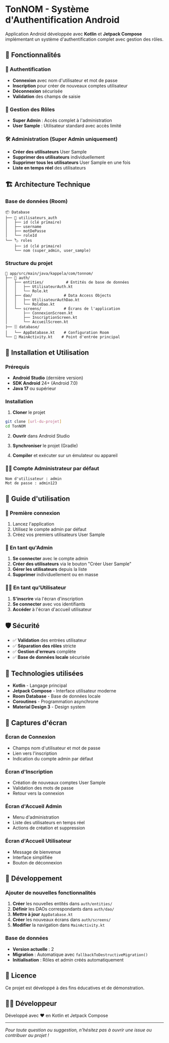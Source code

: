 # TonNOM - Système d'Authentification Android

Application Android développée avec **Kotlin** et **Jetpack Compose** implémentant un système d'authentification complet avec gestion des rôles.

## 📱 Fonctionnalités

### 🔐 Authentification
- **Connexion** avec nom d'utilisateur et mot de passe
- **Inscription** pour créer de nouveaux comptes utilisateur
- **Déconnexion** sécurisée
- **Validation** des champs de saisie

### 👥 Gestion des Rôles
- **Super Admin** : Accès complet à l'administration
- **User Sample** : Utilisateur standard avec accès limité

### 🛠️ Administration (Super Admin uniquement)
- **Créer des utilisateurs** User Sample
- **Supprimer des utilisateurs** individuellement
- **Supprimer tous les utilisateurs** User Sample en une fois
- **Liste en temps réel** des utilisateurs

## 🏗️ Architecture Technique

### Base de données (Room)
```
📦 Database
├── 👤 utilisateurs_auth
│   ├── id (clé primaire)
│   ├── username
│   ├── motDePasse
│   └── roleId
└── 🏷️ roles
    ├── id (clé primaire)
    └── nom (super_admin, user_sample)
```

### Structure du projet
```
📁 app/src/main/java/kappela/com/tonnom/
├── 🔐 auth/
│   ├── entities/          # Entités de base de données
│   │   ├── UtilisateurAuth.kt
│   │   └── Role.kt
│   ├── dao/              # Data Access Objects
│   │   ├── UtilisateurAuthDao.kt
│   │   └── RoleDao.kt
│   └── screens/          # Écrans de l'application
│       ├── ConnexionScreen.kt
│       ├── InscriptionScreen.kt
│       └── AccueilScreen.kt
├── 🗄️ database/
│   └── AppDatabase.kt    # Configuration Room
└── 📱 MainActivity.kt    # Point d'entrée principal
```

## 🚀 Installation et Utilisation

### Prérequis
- **Android Studio** (dernière version)
- **SDK Android** 24+ (Android 7.0)
- **Java 17** ou supérieur

### Installation
1. **Cloner** le projet
```bash
git clone [url-du-projet]
cd TonNOM
```

2. **Ouvrir** dans Android Studio

3. **Synchroniser** le projet (Gradle)

4. **Compiler** et exécuter sur un émulateur ou appareil

### 👨‍💼 Compte Administrateur par défaut
```
Nom d'utilisateur : admin
Mot de passe : admin123
```

## 📖 Guide d'utilisation

### 🔑 Première connexion
1. Lancez l'application
2. Utilisez le compte admin par défaut
3. Créez vos premiers utilisateurs User Sample

### 👤 En tant qu'Admin
1. **Se connecter** avec le compte admin
2. **Créer des utilisateurs** via le bouton "Créer User Sample"
3. **Gérer les utilisateurs** depuis la liste
4. **Supprimer** individuellement ou en masse

### 👨‍💻 En tant qu'Utilisateur
1. **S'inscrire** via l'écran d'inscription
2. **Se connecter** avec vos identifiants
3. **Accéder** à l'écran d'accueil utilisateur

## 🛡️ Sécurité

- ✅ **Validation** des entrées utilisateur
- ✅ **Séparation des rôles** stricte
- ✅ **Gestion d'erreurs** complète
- ✅ **Base de données locale** sécurisée

## 🔧 Technologies utilisées

- **Kotlin** - Langage principal
- **Jetpack Compose** - Interface utilisateur moderne
- **Room Database** - Base de données locale
- **Coroutines** - Programmation asynchrone
- **Material Design 3** - Design system

## 📱 Captures d'écran

### Écran de Connexion
- Champs nom d'utilisateur et mot de passe
- Lien vers l'inscription
- Indication du compte admin par défaut

### Écran d'Inscription
- Création de nouveaux comptes User Sample
- Validation des mots de passe
- Retour vers la connexion

### Écran d'Accueil Admin
- Menu d'administration
- Liste des utilisateurs en temps réel
- Actions de création et suppression

### Écran d'Accueil Utilisateur
- Message de bienvenue
- Interface simplifiée
- Bouton de déconnexion

## 🚀 Développement

### Ajouter de nouvelles fonctionnalités
1. **Créer** les nouvelles entités dans `auth/entities/`
2. **Définir** les DAOs correspondants dans `auth/dao/`
3. **Mettre à jour** `AppDatabase.kt`
4. **Créer** les nouveaux écrans dans `auth/screens/`
5. **Modifier** la navigation dans `MainActivity.kt`

### Base de données
- **Version actuelle** : 2
- **Migration** : Automatique avec `fallbackToDestructiveMigration()`
- **Initialisation** : Rôles et admin créés automatiquement

## 📄 Licence

Ce projet est développé à des fins éducatives et de démonstration.

## 👨‍💻 Développeur

Développé avec ❤️ en Kotlin et Jetpack Compose

---

*Pour toute question ou suggestion, n'hésitez pas à ouvrir une issue ou contribuer au projet !*